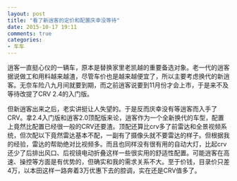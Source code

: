 ```yaml
---
layout: post
title: "看了新逍客的定价和配置庆幸没等待"
date: 2015-10-17 19:11
comments: true
categories:
- 车车
---
```


逍客一直挺心仪的一辆车，原本是替换家里老凯越的重要备选对象。老一代的逍客据说做工和用料越来越渣，尽管车价也是越来越便宜了，所以主要考虑换代的新逍客。无奈车险八九月间就要到期，而之前逍客说要到11月份才会上市，于是来不及等待改提了CRV 2.4的入门版。

但新逍客出来之后，老实讲挺让人失望的。于是反而庆幸没有等逍客而入手了CRV。拿2.4入门版和逍客2.0顶配版来论，逍客作为一个全新换代的车型，配置上竟然比配置已经很一般的CRV还要渣。顶配还算比crv多了前雷达和全景视频系统，但次配以下竟然雷达基本不配，一副有了摄像头就不要雷达的样子。但根据我的经验，雷达的帮助绝对比视频多。而且也同样没有很有用的自动大灯，比起crv还少了后排出风口、后视镜电动折叠这样一些很实用的舒适性配置。可能逍客在高速、操控等方面是有优势的，但确实和我的需求关系不大。至于价钱，目录价只差4万，以本田这样一路奔着3万优惠下去的腔调，实在还是CRV值多了。
